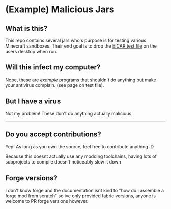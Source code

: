 # (Example) Malicious Jars

## What is this?

This repo contains several jars who's purpose is for testing various Minecraft sandboxes. Their
end goal is to drop the [EICAR test file](https://en.wikipedia.org/wiki/EICAR_test_file) on the
users desktop when run.

## Will this infect my computer?

Nope, these are *example* programs that shouldn't do anything but make your antivirus complain. 
(see page on test file).

## But I have a virus

Not my problem! These don't do anything actually malicious

---

## Do you accept contributions?

Yep! As long as you own the source, feel free to contribute anything :D

Because this doesnt actually use any modding toolchains, having lots of subprojects to compile doesn't noticeably slow it down

## Forge versions?

I don't know forge and the documentation isnt kind to "how do i assemble a forge mod from scratch"
so ive only provided fabric versions, anyone is welcome to PR forge versions however.
